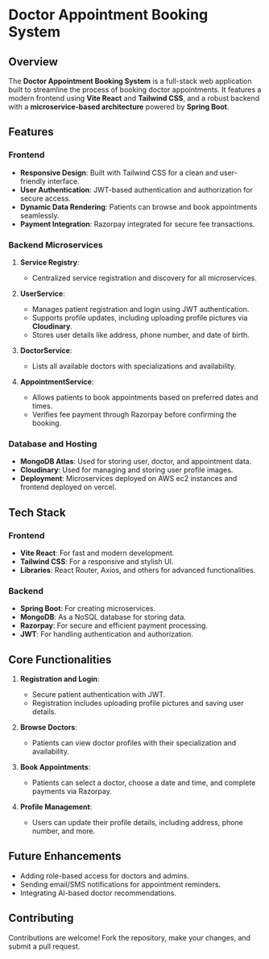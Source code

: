 # Doctor Appointment Booking System

## Overview

The **Doctor Appointment Booking System** is a full-stack web application built to streamline the process of booking doctor appointments. It features a modern frontend using **Vite React** and **Tailwind CSS**, and a robust backend with a **microservice-based architecture** powered by **Spring Boot**.

## Features

### Frontend
- **Responsive Design**: Built with Tailwind CSS for a clean and user-friendly interface.
- **User Authentication**: JWT-based authentication and authorization for secure access.
- **Dynamic Data Rendering**: Patients can browse and book appointments seamlessly.
- **Payment Integration**: Razorpay integrated for secure fee transactions.

### Backend Microservices
1. **Service Registry**:
   - Centralized service registration and discovery for all microservices.

2. **UserService**:
   - Manages patient registration and login using JWT authentication.
   - Supports profile updates, including uploading profile pictures via **Cloudinary**.
   - Stores user details like address, phone number, and date of birth.

3. **DoctorService**:
   - Lists all available doctors with specializations and availability.

4. **AppointmentService**:
   - Allows patients to book appointments based on preferred dates and times.
   - Verifies fee payment through Razorpay before confirming the booking.

### Database and Hosting
- **MongoDB Atlas**: Used for storing user, doctor, and appointment data.
- **Cloudinary**: Used for managing and storing user profile images.
- **Deployment**: Microservices deployed on AWS ec2 instances and frontend deployed on vercel.

## Tech Stack

### Frontend
- **Vite React**: For fast and modern development.
- **Tailwind CSS**: For a responsive and stylish UI.
- **Libraries**: React Router, Axios, and others for advanced functionalities.

### Backend
- **Spring Boot**: For creating microservices.
- **MongoDB**: As a NoSQL database for storing data.
- **Razorpay**: For secure and efficient payment processing.
- **JWT**: For handling authentication and authorization.

## Core Functionalities
1. **Registration and Login**:
   - Secure patient authentication with JWT.
   - Registration includes uploading profile pictures and saving user details.

2. **Browse Doctors**:
   - Patients can view doctor profiles with their specialization and availability.

3. **Book Appointments**:
   - Patients can select a doctor, choose a date and time, and complete payments via Razorpay.

4. **Profile Management**:
   - Users can update their profile details, including address, phone number, and more.

## Future Enhancements
- Adding role-based access for doctors and admins.
- Sending email/SMS notifications for appointment reminders.
- Integrating AI-based doctor recommendations.

## Contributing
Contributions are welcome! Fork the repository, make your changes, and submit a pull request.
